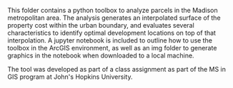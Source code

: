 This folder contains a python toolbox to analyze parcels in the Madison metropolitan area.  The analysis generates an interpolated surface of the property cost within the urban boundary, and evaluates several characteristics to identify optimal development locations on top of that interpolation.  A jupyter notebook is included to outline how to use the toolbox in the ArcGIS environment, as well as an img folder to generate graphics in the notebook when downloaded to a local machine.  

The tool was developed as part of a class assignment as part of the MS in GIS program at John's Hopkins University.  
